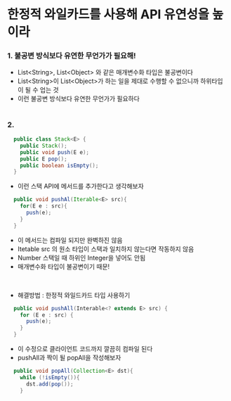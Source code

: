 # 한정적 와일카드를 사용해 API 유연성을 높이라

### 1. 불공변 방식보다 유연한 무언가가 필요해!
- List\<String>, List\<Object> 와 같은 매개변수화 타입은 불공변이다
- List\<String>이 List\<Object>가 하는 일을 제대로 수행할 수 없으니까 하위타입이 될 수 업는 것
- 이런 불공변 방식보다 유연한 무언가가 필요하다

#
### 2. 

```java
  public class Stack<E> {
    public Stack();
    public void push(E e);
    public E pop();
    public boolean isEmpty();
  }
```

- 이런 스택 API에 메서드를 추가한다고 생각해보자

```java
  public void pushAl(Iterable<E> src){
    for(E e : src){
      push(e);
    }
  }
```

- 이 메서드는 컴파일 되지만 완벽하진 않음
- Itetable src 의 원소 타입이 스택과 일치하지 않는다면 작동하지 않음
- Number 스택일 때 하위인 Integer을 넣어도 안됨
- 매개변수화 타입이 불공변이기 때문!

<br>

- 해결방법 : 한정적 와일드카드 타입 사용하기

```java
  public void pushAll(Interable<? extends E> src) {
    for (E e : src) {
      push(e);
    }
  }
```

- 이 수정으로 클라이언트 코드까지 깔끔히 컴파일 된다
- pushAll과 짝이 될 popAll을 작성해보자

```java
  public void popAll(Collection<E> dst){
    while (!isEmpty()){
      dst.add(pop());
    }
```
